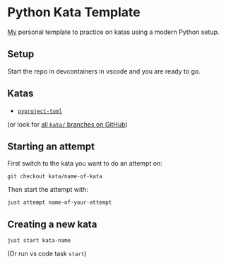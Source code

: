 # Python Kata Template

[My](https://gremu.net/) personal template to practice on katas using a modern
Python setup.

## Setup

Start the repo in devcontainers in vscode and you are ready to go.

## Katas

- [`pyproject-toml`](https://github.com/gregmuellegger/python-kata-template/blob/kata/pyproject-toml/KATA.md)

(or look for [all `kata/` branches on GitHub](https://github.com/gregmuellegger/python-kata-template/branches/all?query=kata%2F))

## Starting an attempt

First switch to the kata you want to do an attempt on:

```shell
git checkout kata/name-of-kata
```

Then start the attempt with:

```shell
just attempt name-of-your-attempt
```

## Creating a new kata

```
just start kata-name
```

(Or run vs code task `start`)
